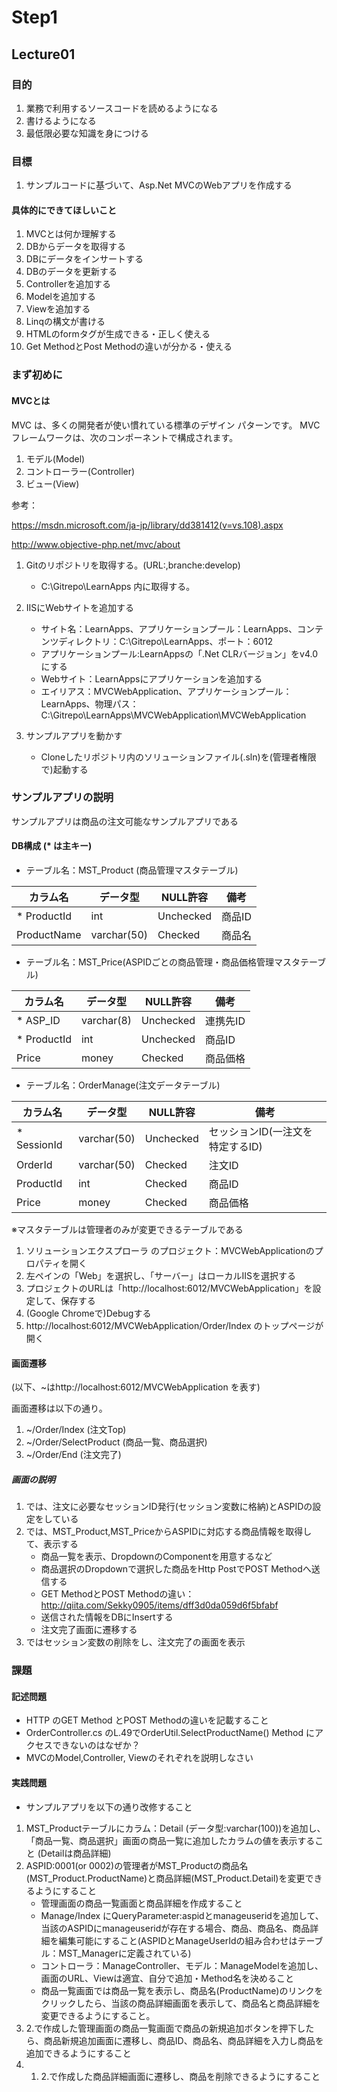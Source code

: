# Step1

## Lecture01

### 目的

1. 業務で利用するソースコードを読めるようになる
2. 書けるようになる
3. 最低限必要な知識を身につける

### 目標
1. サンプルコードに基づいて、Asp.Net MVCのWebアプリを作成する

#### 具体的にできてほしいこと
1. MVCとは何か理解する
1. DBからデータを取得する
1. DBにデータをインサートする
1. DBのデータを更新する
1. Controllerを追加する
1. Modelを追加する
1. Viewを追加する
1. Linqの構文が書ける
1. HTMLのformタグが生成できる・正しく使える
1. Get MethodとPost Methodの違いが分かる・使える



### まず初めに
#### MVCとは

MVC は、多くの開発者が使い慣れている標準のデザイン パターンです。
MVC フレームワークは、次のコンポーネントで構成されます。
1. モデル(Model)
2. コントローラー(Controller)
3. ビュー(View)

参考：

https://msdn.microsoft.com/ja-jp/library/dd381412(v=vs.108).aspx

http://www.objective-php.net/mvc/about

1. Gitのリポジトリを取得する。(URL:,branche:develop)
    - C:\Gitrepo\LearnApps 内に取得する。

1. IISにWebサイトを追加する
    - サイト名：LearnApps、アプリケーションプール：LearnApps、コンテンツディレクトリ：C:\Gitrepo\LearnApps、ポート：6012
    - アプリケーションプール:LearnAppsの「.Net CLRバージョン」をv4.0にする
    - Webサイト：LearnAppsにアプリケーションを追加する
    - エイリアス：MVCWebApplication、アプリケーションプール：LearnApps、物理パス：C:\Gitrepo\LearnApps\MVCWebApplication\MVCWebApplication

1. サンプルアプリを動かす
    - Cloneしたリポジトリ内のソリューションファイル(.sln)を(管理者権限で)起動する

### サンプルアプリの説明
サンプルアプリは商品の注文可能なサンプルアプリである

#### DB構成 (* は主キー)

- テーブル名：MST_Product (商品管理マスタテーブル)

|カラム名|データ型|NULL許容|備考|
|---------|----------|---------|-------|
|* ProductId  |int        |Unchecked|商品ID|
|ProductName|varchar(50)|Checked  |商品名|

- テーブル名：MST_Price(ASPIDごとの商品管理・商品価格管理マスタテーブル)

|カラム名|データ型|NULL許容|備考|
|---------|----------|---------|---------|
|* ASP_ID   |varchar(8)|Unchecked|連携先ID|
|* ProductId|int       |Unchecked|商品ID|
|Price    |money     |Checked  |商品価格|

- テーブル名：OrderManage(注文データテーブル)

|カラム名|データ型|NULL許容|備考|
|---------|----------|---------|---------|
|* SessionId|varchar(50)|Unchecked|セッションID(一注文を特定するID)|
|OrderId  |varchar(50)|Checked  |注文ID|
|ProductId|int        |Checked  |商品ID|
|Price    |money      |Checked  |商品価格|

※マスタテーブルは管理者のみが変更できるテーブルである

1. ソリューションエクスプローラ のプロジェクト：MVCWebApplicationのプロパティを開く
2. 左ペインの「Web」を選択し、「サーバー」はローカルIISを選択する
3. プロジェクトのURLは「http://localhost:6012/MVCWebApplication」を設定して、保存する
4. (Google Chromeで)Debugする
5. http://localhost:6012/MVCWebApplication/Order/Index のトップページが開く

#### 画面遷移
(以下、~はhttp://localhost:6012/MVCWebApplication を表す)

画面遷移は以下の通り。

1. ~/Order/Index (注文Top)
2. ~/Order/SelectProduct (商品一覧、商品選択)
3. ~/Order/End (注文完了)

##### 画面の説明
1. では、注文に必要なセッションID発行(セッション変数に格納)とASPIDの設定をしている
2. では、MST_Product,MST_PriceからASPIDに対応する商品情報を取得して、表示する
    - 商品一覧を表示、DropdownのComponentを用意するなど
    - 商品選択のDropdownで選択した商品をHttp PostでPOST Methodへ送信する
    - GET MethodとPOST Methodの違い：http://qiita.com/Sekky0905/items/dff3d0da059d6f5bfabf
    - 送信された情報をDBにInsertする
    - 注文完了画面に遷移する
3. ではセッション変数の削除をし、注文完了の画面を表示


### 課題
#### 記述問題
- HTTP のGET Method とPOST Methodの違いを記載すること
- OrderController.cs のL.49でOrderUtil.SelectProductName() Method にアクセスできないのはなぜか？
- MVCのModel,Controller, Viewのそれぞれを説明しなさい

#### 実践問題
- サンプルアプリを以下の通り改修すること
1. MST_Productテーブルにカラム：Detail (データ型:varchar(100))を追加し、「商品一覧、商品選択」画面の商品一覧に追加したカラムの値を表示すること (Detailは商品詳細)
1. ASPID:0001(or 0002)の管理者がMST_Productの商品名(MST_Product.ProductName)と商品詳細(MST_Product.Detail)を変更できるようにすること
    - 管理画面の商品一覧画面と商品詳細を作成すること
    - Manage/Index にQueryParameter:aspidとmanageuseridを追加して、当該のASPIDにmanageuseridが存在する場合、商品、商品名、商品詳細を編集可能にすること(ASPIDとManageUserIdの組み合わせはテーブル：MST_Managerに定義されている)
    - コントローラ：ManageController、モデル：ManageModelを追加し、画面のURL、Viewは適宜、自分で追加・Method名を決めること
    - 商品一覧画面では商品一覧を表示し、商品名(ProductName)のリンクをクリックしたら、当該の商品詳細画面を表示して、商品名と商品詳細を変更できるようにすること。
1. 2.で作成した管理画面の商品一覧画面で商品の新規追加ボタンを押下したら、商品新規追加画面に遷移し、商品ID、商品名、商品詳細を入力し商品を追加できるようにすること
2. 1. 2.で作成した商品詳細画面に遷移し、商品を削除できるようにすること
